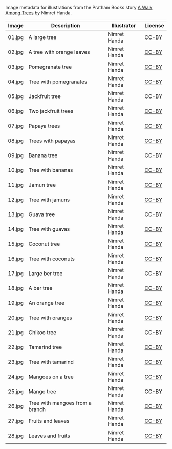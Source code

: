 Image metadata for illustrations from the Pratham Books story [A Walk Among Trees](https://storyweaver.org.in/stories/180-a-walk-among-trees) by Nimret Handa.

Image | Description | Illustrator | License
----- | ----------- | ----------- | -------
01.jpg | A large tree | Nimret Handa | [CC-BY](https://creativecommons.org/licenses/by/4.0/)
02.jpg | A tree with orange leaves | Nimret Handa | [CC-BY](https://creativecommons.org/licenses/by/4.0/)
03.jpg | Pomegranate tree | Nimret Handa | [CC-BY](https://creativecommons.org/licenses/by/4.0/)
04.jpg | Tree with pomegranates | Nimret Handa | [CC-BY](https://creativecommons.org/licenses/by/4.0/)
05.jpg | Jackfruit tree | Nimret Handa | [CC-BY](https://creativecommons.org/licenses/by/4.0/)
06.jpg | Two jackfruit trees | Nimret Handa | [CC-BY](https://creativecommons.org/licenses/by/4.0/)
07.jpg | Papaya trees | Nimret Handa | [CC-BY](https://creativecommons.org/licenses/by/4.0/)
08.jpg | Trees with papayas | Nimret Handa | [CC-BY](https://creativecommons.org/licenses/by/4.0/)
09.jpg | Banana tree | Nimret Handa | [CC-BY](https://creativecommons.org/licenses/by/4.0/)
10.jpg | Tree with bananas | Nimret Handa | [CC-BY](https://creativecommons.org/licenses/by/4.0/)
11.jpg | Jamun tree | Nimret Handa | [CC-BY](https://creativecommons.org/licenses/by/4.0/)
12.jpg | Tree with jamuns | Nimret Handa | [CC-BY](https://creativecommons.org/licenses/by/4.0/)
13.jpg | Guava tree | Nimret Handa | [CC-BY](https://creativecommons.org/licenses/by/4.0/)
14.jpg | Tree with guavas | Nimret Handa | [CC-BY](https://creativecommons.org/licenses/by/4.0/)
15.jpg | Coconut tree | Nimret Handa | [CC-BY](https://creativecommons.org/licenses/by/4.0/)
16.jpg | Tree with coconuts | Nimret Handa | [CC-BY](https://creativecommons.org/licenses/by/4.0/)
17.jpg | Large ber tree | Nimret Handa | [CC-BY](https://creativecommons.org/licenses/by/4.0/)
18.jpg | A ber tree | Nimret Handa | [CC-BY](https://creativecommons.org/licenses/by/4.0/)
19.jpg | An orange tree | Nimret Handa | [CC-BY](https://creativecommons.org/licenses/by/4.0/)
20.jpg | Tree with oranges | Nimret Handa | [CC-BY](https://creativecommons.org/licenses/by/4.0/)
21.jpg | Chikoo tree | Nimret Handa | [CC-BY](https://creativecommons.org/licenses/by/4.0/)
22.jpg | Tamarind tree | Nimret Handa | [CC-BY](https://creativecommons.org/licenses/by/4.0/)
23.jpg | Tree with tamarind | Nimret Handa | [CC-BY](https://creativecommons.org/licenses/by/4.0/)
24.jpg | Mangoes on a tree | Nimret Handa | [CC-BY](https://creativecommons.org/licenses/by/4.0/)
25.jpg | Mango tree | Nimret Handa | [CC-BY](https://creativecommons.org/licenses/by/4.0/)
26.jpg | Tree with mangoes from a branch | Nimret Handa | [CC-BY](https://creativecommons.org/licenses/by/4.0/)
27.jpg | Fruits and leaves | Nimret Handa | [CC-BY](https://creativecommons.org/licenses/by/4.0/)
28.jpg | Leaves and fruits | Nimret Handa | [CC-BY](https://creativecommons.org/licenses/by/4.0/)